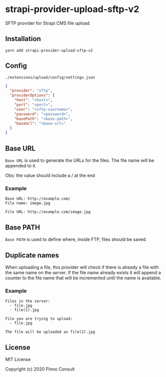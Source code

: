 # strapi-provider-upload-sftp-v2

SFTP provider for Strapi CMS file upload.

## Installation

```
yarn add strapi-provider-upload-sftp-v2
```

## Config

`./extensions/upload/config/settings.json`

```json
{
  "provider": "sftp",
  "providerOptions": {
    "host": "<host>",
    "port": "<port>",
    "user": "<sftp-username>",
    "password": "<password>",
    "basePath": "<base-path>",
    "baseUrl": "<base-url>"
  }
}
```

## Base URL
`Base URL` is used to generate the URLs for the files. The file name will be appended to it.

Obs: the value should include a / at the end

### Example
```
Base URL: http://example.com/
File name: image.jpg

File URL: http://example.com/image.jpg
```

## Base PATH
`Base PATH` is used to define where, inside FTP, files should be saved.

## Duplicate names
When uploading a file, this provider will check if there is already a file with the same name on the server. If the file name already exists it will append a counter to the file name that will be incremented until the name is available.

### Example
```
Files in the server:
  - file.jpg
  - file(1).jpg

File you are trying to upload:
  - file.jpg

The file will be uploaded as file(2).jpg
```

## License

MIT License

Copyright (c) 2020 FInno Consult
